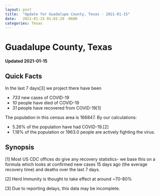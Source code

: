 ```yaml
---
layout: post
title:  "Update for Guadalupe County, Texas - 2021-01-15"
date:   2021-01-15 01:01:29 -0600
categories: Texas
---
```


# Guadalupe County, Texas
#### Updated 2021-01-15

## Quick Facts

In the last 7 days[3] we project there have been
- *733* new cases of COVID-19
- *10* people have died of COVID-19
- *31* people have recovered from COVID-19[1]

The population in this census area is 166847. By our calculations:
- 5.26% of the population have had COVID-19.[2]
- 1.18% of the population or 1963.0 people are actively fighting the virus.

## Synopsis




[1] Most US CDC offices do give any recovery statistics- we base this on a formula which looks at confirmed new cases
15 days ago (the average recovery time) and deaths over the last 7 days.

[2] Herd Immunity is thought to take effect at around ~70-80%

[3] Due to reporting delays, this data may be incomplete.
 
    